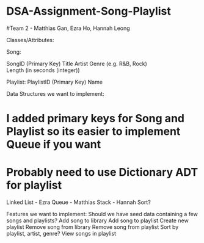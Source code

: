 # DSA-Assignment-Song-Playlist
#Team 2 - Matthias Gan, Ezra Ho, Hannah Leong


Classes/Attributes: 
 
Song: 

SongID (Primary Key) 
Title 
Artist 
Genre (e.g. R&B, Rock)  
Length (in seconds (integer)) 

 

Playlist: 
PlaylistID (Primary Key) 
Name 

Data Structures we want to implement:
# I added primary keys for Song and Playlist so its easier to implement Queue if you want
# Probably need to use Dictionary ADT for playlist
Linked List - Ezra
Queue - Matthias
Stack - Hannah
Sort?


Features we want to implement: 
Should we have seed data containing a few songs and playlists? 
Add song to library 
Add song to playlist 
Create new playlist 
Remove song from library 
Remove song from playlist 
Sort by playlist, artist, genre? 
View songs in playlist 
